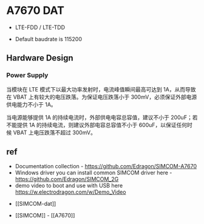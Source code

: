 
# A7670 DAT

- LTE-FDD / LTE-TDD

* Default baudrate is 115200

## Hardware Design 

### Power Supply 

当模块在 LTE 模式下以最大功率发射时，电流峰值瞬间最高可达到 1A，从而导致在 VBAT 上有较大的电压跌落。为保证电压跌落小于 300mV，必须保证外部电源供电能力不小于 1A。

当电源能够提供 1A 的持续电流时，外部供电电容总容值，建议不小于 200uF；若不能提供 1A 的持续电流，则建议外部电容总容值不小于 600uF，以保证任何时候 VBAT 上电压跌落不超过 300mV。


## ref 

* Documentation collection - https://github.com/Edragon/SIMCOM-A7670
* Windows driver you can install common SIMCOM driver here - https://github.com/Edragon/SIMCOM_2G
* demo video to boot and use with USB here https://w.electrodragon.com/w/Demo_Video


- [[SIMCOM-dat]] 

- [[SIMCOM]] - [[A7670]]
